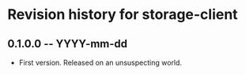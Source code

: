 # Revision history for storage-client

## 0.1.0.0 -- YYYY-mm-dd

* First version. Released on an unsuspecting world.
